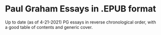 # Paul Graham Essays in .EPUB format


Up to date (as of 4-21-2021) PG essays in reverse chronological order, with a good table of contents and generic cover.
